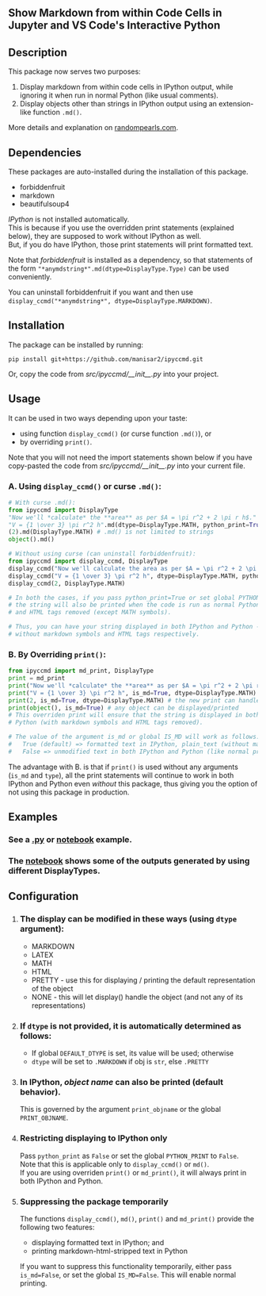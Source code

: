 ## Show Markdown from within Code Cells in Jupyter and VS Code's Interactive Python

## Description
This package now serves two purposes:
1. Display markdown from within code cells in IPython output, while ignoring it when run in normal Python (like usual comments).
2. Display objects other than strings in IPython output using an extension-like function `.md()`.

More details and explanation on [randompearls.com](https://randompearls.com/science-and-technology/information-technology/coding-and-development-reference-and-tools/show-markdown-within-code-cells-jupyter-and-vs-code-interactive-python/).

## Dependencies
These packages are auto-installed during the installation of this package.
* forbiddenfruit
* markdown
* beautifulsoup4

*IPython* is not installed automatically.<br>
This is because if you use the overridden print statements (explained below), they are supposed to work without IPython as well.<br>
But, if you do have IPython, those print statements will print formatted text.

Note that *forbiddenfruit* is installed as a dependency, so that statements of the form `"*anymdstring*".md(dtype=DisplayType.Type)` can be used conveniently.<br>

You can uninstall forbiddenfruit if you want and then use `display_ccmd("*anymdstring*", dtype=DisplayType.MARKDOWN)`.

## Installation
The package can be installed by running:
```shell
pip install git+https://github.com/manisar2/ipyccmd.git
```
Or, copy the code from *src/ipyccmd/\_\_init\_\_.py* into your project.

## Usage
It can be used in two ways depending upon your taste:
* using function `display_ccmd()` (or curse function `.md()`), or 
* by overriding `print()`.

Note that you will not need the import statements shown below if you have copy-pasted the code from *src/ipyccmd/\_\_init\_\_.py* into your current file.

### A. Using `display_ccmd()` or curse `.md()`:
```python
# With curse .md():
from ipyccmd import DisplayType
"Now we'll *calculate* the **area** as per $A = \pi r^2 + 2 \pi r h$.".md()
"V = {1 \over 3} \pi r^2 h".md(dtype=DisplayType.MATH, python_print=True)
(2).md(DisplayType.MATH) # .md() is not limited to strings
object().md()

# Without using curse (can uninstall forbiddenfruit):
from ipyccmd import display_ccmd, DisplayType
display_ccmd("Now we'll calculate the area as per $A = \pi r^2 + 2 \pi r h$.")
display_ccmd("V = {1 \over 3} \pi r^2 h", dtype=DisplayType.MATH, python_print=True)
display_ccmd(2, DisplayType.MATH)

# In both the cases, if you pass python_print=True or set global PYTHON_PRINT=True (default),
# the string will also be printed when the code is run as normal Python - with markdown symbols
# and HTML tags removed (except MATH symbols).

# Thus, you can have your string displayed in both IPython and Python - with formatting, and
# without markdown symbols and HTML tags respectively.
```
### B. By Overriding `print()`:
```python
from ipyccmd import md_print, DisplayType
print = md_print
print("Now we'll *calculate* the **area** as per $A = \pi r^2 + 2 \pi r h$.")
print("V = {1 \over 3} \pi r^2 h", is_md=True, dtype=DisplayType.MATH)
print(2, is_md=True, dtype=DisplayType.MATH) # the new print can handle other objects as well
print(object(), is_md=True) # any object can be displayed/printed
# This overriden print will ensure that the string is displayed in both IPython (formatted) and
# Python (with markdown symbols and HTML tags removed).

# The value of the argument is_md or global IS_MD will work as follows:
#   True (default) => formatted text in IPython, plain_text (without markdown symbols and HTML tags) in Python
#   False => unmodified text in both IPython and Python (like normal print)
```

The advantage with B. is that if `print()` is used without any arguments (`is_md` and `type`), all the print statements will continue to work in both IPython and Python even *without* this package, thus giving you the option of not using this package in production.

## Examples
### See a [.py](example/example.py) or [notebook](example/example.ipynb) example.
### The [notebook](example/example.ipynb) shows some of the outputs generated by using different DisplayTypes. 

## Configuration
1. ### The display can be modified in these ways (using `dtype` argument):
    * MARKDOWN
    * LATEX
    * MATH
    * HTML
    * PRETTY - use this for displaying / printing the default representation of the object
    * NONE - this will let display() handle the object (and not any of its representations)

2. ### If `dtype` is not provided, it is automatically determined as follows:<br>
   - If global `DEFAULT_DTYPE` is set, its value will be used; otherwise
   - `dtype` will be set to `.MARKDOWN` if obj is `str`, else `.PRETTY`
   
3. ### In IPython, *object name* can also be printed (default behavior).<br>
   This is governed by the argument `print_objname` or the global `PRINT_OBJNAME`.

4. ### Restricting displaying to IPython only
   Pass `python_print` as `False` or set the global `PYTHON_PRINT` to `False`.<br>
   Note that this is applicable only to `display_ccmd()` or `md()`.<br>
   If you are using overriden `print()` or `md_print()`, it will always print in both IPython and Python.

5. ### Suppressing the package temporarily
   The functions `display_ccmd()`, `md()`, `print()` and `md_print()` provide the following two features:
    - displaying formatted text in IPython; and 
    - printing markdown-html-stripped text in Python

   If you want to suppress this functionality temporarily, either pass `is_md=False`, or set the global `IS_MD=False`. This will enable normal printing.
   